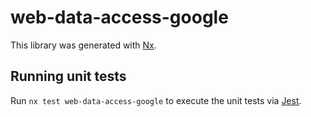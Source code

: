 # web-data-access-google

This library was generated with [Nx](https://nx.dev).

## Running unit tests

Run `nx test web-data-access-google` to execute the unit tests via [Jest](https://jestjs.io).
